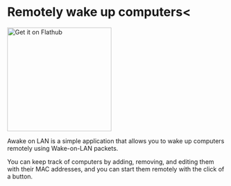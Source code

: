 # Remotely wake up computers<
<a href='https://flathub.org/apps/co.logonoff.awakeonlan'>
  <img width='240' alt='Get it on Flathub' src='https://flathub.org/api/badge?locale=en'/>
</a>

Awake on LAN is a simple application that allows you to wake up computers remotely using Wake-on-LAN packets. 

You can keep track of computers by adding, removing, and editing them with their MAC addresses, and you can start them remotely with the click of a button.
